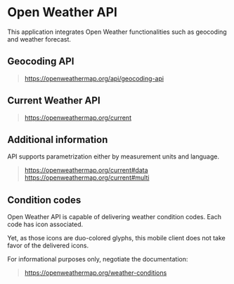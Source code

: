 # Open Weather API

This application integrates Open Weather functionalities such as geocoding and
weather forecast.

## Geocoding API

> https://openweathermap.org/api/geocoding-api

## Current Weather API

> https://openweathermap.org/current

## Additional information

API supports parametrization either by measurement units and language.

> https://openweathermap.org/current#data
> https://openweathermap.org/current#multi

## Condition codes

Open Weather API is capable of delivering weather condition codes.
Each code has icon associated.

Yet, as those icons are duo-colored glyphs, this mobile client does not take
favor of the delivered icons.

For informational purposes only, negotiate the documentation:

> https://openweathermap.org/weather-conditions
